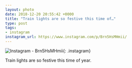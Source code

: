```yaml
---
layout: photo
date: 2018-12-20 20:55:42 +0000
title: "Train lights are so festive this time of…"
type: post
tags:
- instagram
instagram_url: https://www.instagram.com/p/Brn5HsMHmii/
---
```


![Instagram - Brn5HsMHmii](https://colinseymour.co.uk/img/Brn5HsMHmii.jpg){: .instagram}

Train lights are so festive this time of year.
